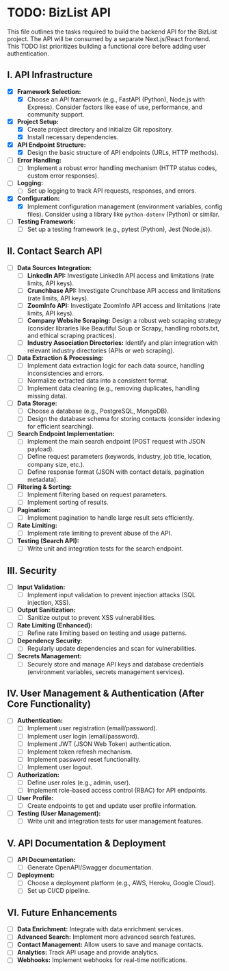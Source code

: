 # TODO: BizList API

This file outlines the tasks required to build the backend API for the BizList project. The API will be consumed by a separate Next.js/React frontend.  This TODO list prioritizes building a functional core before adding user authentication.

## I. API Infrastructure

- [X] **Framework Selection:**
  - [X] Choose an API framework (e.g., FastAPI (Python), Node.js with Express).  Consider factors like ease of use, performance, and community support.
- [X] **Project Setup:**
  - [X] Create project directory and initialize Git repository.
  - [X] Install necessary dependencies.
- [X] **API Endpoint Structure:**
  - [X] Design the basic structure of API endpoints (URLs, HTTP methods).
- [ ] **Error Handling:**
  - [ ] Implement a robust error handling mechanism (HTTP status codes, custom error responses).
- [ ] **Logging:**
  - [ ] Set up logging to track API requests, responses, and errors.
- [X] **Configuration:**
  - [X] Implement configuration management (environment variables, config files).  Consider using a library like `python-dotenv` (Python) or similar.
- [ ] **Testing Framework:**
  - [ ] Set up a testing framework (e.g., pytest (Python), Jest (Node.js)).

## II. Contact Search API

- [ ] **Data Sources Integration:**
  - [ ] **LinkedIn API:**  Investigate LinkedIn API access and limitations (rate limits, API keys).
  - [ ] **Crunchbase API:** Investigate Crunchbase API access and limitations (rate limits, API keys).
  - [ ] **ZoomInfo API:** Investigate ZoomInfo API access and limitations (rate limits, API keys).
  - [ ] **Company Website Scraping:** Design a robust web scraping strategy (consider libraries like Beautiful Soup or Scrapy, handling robots.txt, and ethical scraping practices).
  - [ ] **Industry Association Directories:** Identify and plan integration with relevant industry directories (APIs or web scraping).
- [ ] **Data Extraction & Processing:**
  - [ ] Implement data extraction logic for each data source, handling inconsistencies and errors.
  - [ ] Normalize extracted data into a consistent format.
  - [ ] Implement data cleaning (e.g., removing duplicates, handling missing data).
- [ ] **Data Storage:**
  - [ ] Choose a database (e.g., PostgreSQL, MongoDB).
  - [ ] Design the database schema for storing contacts (consider indexing for efficient searching).
- [ ] **Search Endpoint Implementation:**
  - [ ] Implement the main search endpoint (POST request with JSON payload).
  - [ ] Define request parameters (keywords, industry, job title, location, company size, etc.).
  - [ ] Define response format (JSON with contact details, pagination metadata).
- [ ] **Filtering & Sorting:**
  - [ ] Implement filtering based on request parameters.
  - [ ] Implement sorting of results.
- [ ] **Pagination:**
  - [ ] Implement pagination to handle large result sets efficiently.
- [ ] **Rate Limiting:**
  - [ ] Implement rate limiting to prevent abuse of the API.
- [ ] **Testing (Search API):**
  - [ ] Write unit and integration tests for the search endpoint.

## III. Security

- [ ] **Input Validation:**
  - [ ] Implement input validation to prevent injection attacks (SQL injection, XSS).
- [ ] **Output Sanitization:**
  - [ ] Sanitize output to prevent XSS vulnerabilities.
- [ ] **Rate Limiting (Enhanced):**
  - [ ] Refine rate limiting based on testing and usage patterns.
- [ ] **Dependency Security:**
  - [ ] Regularly update dependencies and scan for vulnerabilities.
- [ ] **Secrets Management:**
  - [ ] Securely store and manage API keys and database credentials (environment variables, secrets management services).

## IV. User Management & Authentication (After Core Functionality)

- [ ] **Authentication:**
  - [ ] Implement user registration (email/password).
  - [ ] Implement user login (email/password).
  - [ ] Implement JWT (JSON Web Token) authentication.
  - [ ] Implement token refresh mechanism.
  - [ ] Implement password reset functionality.
  - [ ] Implement user logout.
- [ ] **Authorization:**
  - [ ] Define user roles (e.g., admin, user).
  - [ ] Implement role-based access control (RBAC) for API endpoints.
- [ ] **User Profile:**
  - [ ] Create endpoints to get and update user profile information.
- [ ] **Testing (User Management):**
  - [ ] Write unit and integration tests for user management features.

## V. API Documentation & Deployment

- [ ] **API Documentation:**
  - [ ] Generate OpenAPI/Swagger documentation.
- [ ] **Deployment:**
  - [ ] Choose a deployment platform (e.g., AWS, Heroku, Google Cloud).
  - [ ] Set up CI/CD pipeline.

## VI. Future Enhancements

- [ ] **Data Enrichment:** Integrate with data enrichment services.
- [ ] **Advanced Search:** Implement more advanced search features.
- [ ] **Contact Management:** Allow users to save and manage contacts.
- [ ] **Analytics:** Track API usage and provide analytics.
- [ ] **Webhooks:** Implement webhooks for real-time notifications.

